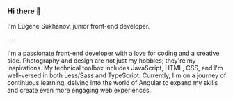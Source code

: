 ### Hi there 👋

<p>I'm Eugene Sukhanov, junior front-end developer.</p>
---
<p>I'm a passionate front-end developer with a love for coding and a creative side. Photography and design are not just my hobbies; they're my inspirations. My technical toolbox includes JavaScript, HTML, CSS, and I'm well-versed in both Less/Sass and TypeScript. Currently, I'm on a journey of continuous learning, delving into the world of Angular to expand my skills and create even more engaging web experiences.</p>
